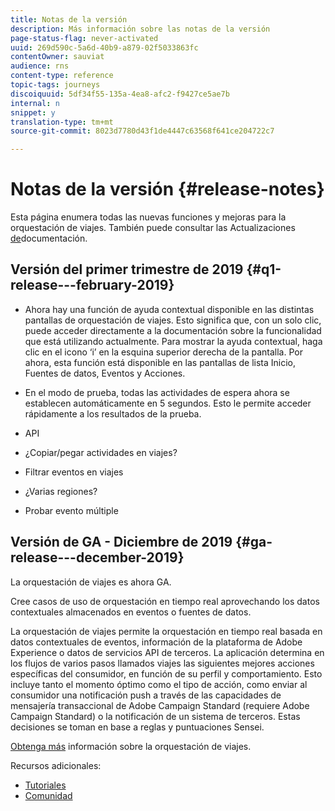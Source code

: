 ```yaml
---
title: Notas de la versión
description: Más información sobre las notas de la versión
page-status-flag: never-activated
uuid: 269d590c-5a6d-40b9-a879-02f5033863fc
contentOwner: sauviat
audience: rns
content-type: reference
topic-tags: journeys
discoiquuid: 5df34f55-135a-4ea8-afc2-f9427ce5ae7b
internal: n
snippet: y
translation-type: tm+mt
source-git-commit: 8023d7780d43f1de4447c63568f641ce204722c7

---
```



# Notas de la versión {#release-notes}

Esta página enumera todas las nuevas funciones y mejoras para la orquestación de viajes.
También puede consultar las Actualizaciones [de](../release-notes/documentation-updates.md)documentación.

## Versión del primer trimestre de 2019 {#q1-release---february-2019}

* Ahora hay una función de ayuda contextual disponible en las distintas pantallas de orquestación de viajes. Esto significa que, con un solo clic, puede acceder directamente a la documentación sobre la funcionalidad que está utilizando actualmente. Para mostrar la ayuda contextual, haga clic en el icono ‘i’ en la esquina superior derecha de la pantalla. Por ahora, esta función está disponible en las pantallas de lista Inicio, Fuentes de datos, Eventos y Acciones.

* En el modo de prueba, todas las actividades de espera ahora se establecen automáticamente en 5 segundos. Esto le permite acceder rápidamente a los resultados de la prueba.

* API

* ¿Copiar/pegar actividades en viajes?

* Filtrar eventos en viajes

* ¿Varias regiones?

* Probar evento múltiple

## Versión de GA - Diciembre de 2019 {#ga-release---december-2019}

La orquestación de viajes es ahora GA.

Cree casos de uso de orquestación en tiempo real aprovechando los datos contextuales almacenados en eventos o fuentes de datos.

La orquestación de viajes permite la orquestación en tiempo real basada en datos contextuales de eventos, información de la plataforma de Adobe Experience o datos de servicios API de terceros. La aplicación determina en los flujos de varios pasos llamados viajes las siguientes mejores acciones específicas del consumidor, en función de su perfil y comportamiento. Esto incluye tanto el momento óptimo como el tipo de acción, como enviar al consumidor una notificación push a través de las capacidades de mensajería transaccional de Adobe Campaign Standard (requiere Adobe Campaign Standard) o la notificación de un sistema de terceros. Estas decisiones se toman en base a reglas y puntuaciones Sensei.

[Obtenga más](../action/working-with-adobe-campaign.md) información sobre la orquestación de viajes.

Recursos adicionales:

* [Tutoriales](https://docs.adobe.com/content/help/en/platform-learn/tutorials/journey-orchestration/introduction.html)
* [Comunidad](https://www.adobe.com/go/journeyorchestrationcommunity)